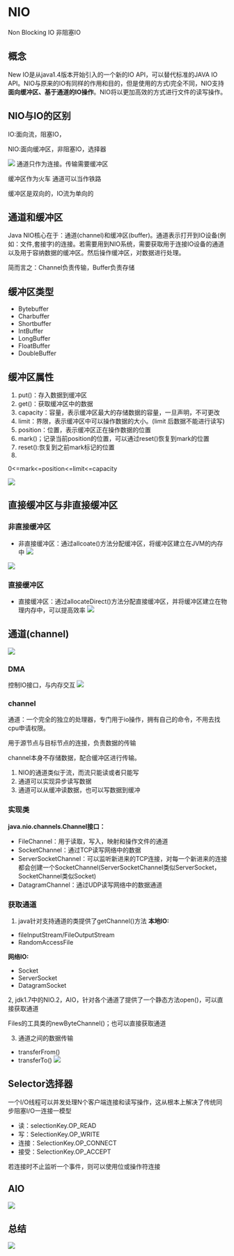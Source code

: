 # NIO

Non Blocking IO 非阻塞IO

## 概念
New IO是从java1.4版本开始引入的一个新的IO API，可以替代标准的JAVA IO API。NIO与原来的IO有同样的作用和目的，但是使用的方式i完全不同，NIO支持**面向缓冲区、基于通道的IO操作**。NIO将以更加高效的方式进行文件的读写操作。



## NIO与IO的区别
IO:面向流，阻塞IO，

NIO:面向缓冲区，非阻塞IO，选择器

![](https://files.mdnice.com/user/8332/862b37a5-e22e-443e-adb7-8cf96040d6f0.png)
通道只作为连接。传输需要缓冲区

缓冲区作为火车  通道可以当作铁路

缓冲区是双向的，IO流为单向的

## 通道和缓冲区
Java NIO核心在于：通道(channel)和缓冲区(buffer)。通道表示打开到IO设备(例如：文件,套接字)的连接。若需要用到NIO系统，需要获取用于连接IO设备的通道以及用于容纳数据的缓冲区。然后操作缓冲区，对数据进行处理。

简而言之：Channel负责传输，Buffer负责存储
## 缓冲区类型
- Bytebuffer
- Charbuffer
- Shortbuffer
- IntBuffer
- LongBuffer
- FloatBuffer
- DoubleBuffer

## 缓冲区属性
1. put()：存入数据到缓冲区
2. get()：获取缓冲区中的数据
3. capacity：容量，表示缓冲区最大的存储数据的容量，一旦声明，不可更改
4. limit：界限，表示缓冲区中可以操作数据的大小。(limit 后数据不能进行读写)
5. position：位置，表示缓冲区正在操作数据的位置
6. mark()；记录当前position的位置，可以通过reset()恢复到mark的位置
7. reset():恢复到之前mark标记的位置
8. 
0<=mark<=position<=limit<=capacity


![](https://files.mdnice.com/user/8332/8ab38ab0-5371-4fb4-9100-9f5205fe5d85.png)


## 直接缓冲区与非直接缓冲区
### 非直接缓冲区
- 非直接缓冲区：通过allcoate()方法分配缓冲区，将缓冲区建立在JVM的内存中
![](https://files.mdnice.com/user/8332/3fc7c3bb-c9b4-426f-ac3e-76b984b5e452.png)

![](https://files.mdnice.com/user/8332/cb9b4137-0b28-48aa-bd38-6cfe66c976e4.png)

### 直接缓冲区
- 直接缓冲区：通过allocateDirect()方法分配直接缓冲区，并将缓冲区建立在物理内存中，可以提高效率
![](https://files.mdnice.com/user/8332/f3e212fa-3991-41d0-b536-53f9503cc3f1.png)




## 通道(channel)


![](https://files.mdnice.com/user/8332/1856c7f9-bdeb-4130-a08f-e58843354461.png)

### DMA
控制IO接口，与内存交互
![](https://files.mdnice.com/user/8332/cee343f9-5866-481b-961d-53d33941a0c8.png)


### channel
通道：一个完全的独立的处理器，专门用于io操作，拥有自己的命令，不用去找cpu申请权限。

用于源节点与目标节点的连接，负责数据的传输

channel本身不存储数据，配合缓冲区进行传输。

1. NIO的通道类似于流，而流只能读或者只能写
2. 通道可以实现异步读写数据
3. 通道可以从缓冲读数据，也可以写数据到缓冲 
### 实现类
**java.nio.channels.Channel接口：**
- FileChannel：用于读取，写入，映射和操作文件的通道
- SocketChannel：通过TCP读写网络中的数据
- ServerSocketChannel：可以监听新进来的TCP连接，对每一个新进来的连接都会创建一个SocketChannel(ServerSocketChannel类似ServerSocket，SocketChannel类似Socket)
- DatagramChannel：通过UDP读写网络中的数据通道

### 获取通道
1. java针对支持通道的类提供了getChannel()方法
**本地IO:**
- fileInputStream/FileOutputStream
- RandomAccessFile

**网络IO:**
- Socket
- ServerSocket
- DatagramSocket

2, jdk1.7中的NIO.2，AIO，针对各个通道了提供了一个静态方法open()，可以直接获取通道

Files的工具类的newByteChannel()；也可以直接获取通道

3. 通道之间的数据传输
- transferFrom()
- transferTo()
![](https://files.mdnice.com/user/8332/2fdbb0b5-54a8-4dc0-8471-11419381902a.png)

## Selector选择器
一个I/O线程可以并发处理N个客户端连接和读写操作，这从根本上解决了传统同步阻塞I/O一连接一模型
- 读：selectionKey.OP_READ
- 写：SelectionKey.OP_WRITE
- 连接：SelectionKey.OP_CONNECT
- 接受：SelectionKey.OP_ACCEPT

若连接时不止监听一个事件，则可以使用位或操作符连接




## AIO
![](https://files.mdnice.com/user/8332/abd27865-f4fb-4b5c-88f4-82f571bfac79.png)

## 总结

![](https://files.mdnice.com/user/8332/2244ec52-1850-4c0c-8587-40f225738261.png)
